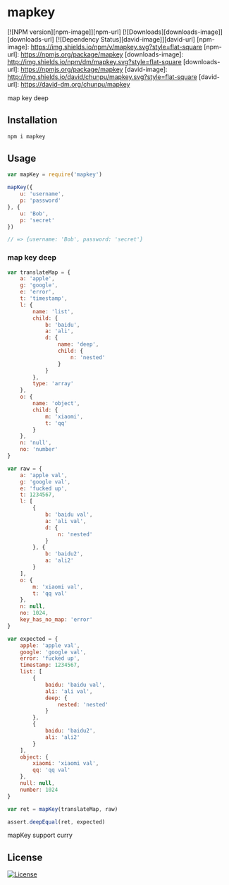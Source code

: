 mapkey
===

[![NPM version][npm-image]][npm-url]
[![Downloads][downloads-image]][downloads-url]
[![Dependency Status][david-image]][david-url]
[npm-image]: https://img.shields.io/npm/v/mapkey.svg?style=flat-square
[npm-url]: https://npmjs.org/package/mapkey
[downloads-image]: http://img.shields.io/npm/dm/mapkey.svg?style=flat-square
[downloads-url]: https://npmjs.org/package/mapkey
[david-image]: http://img.shields.io/david/chunpu/mapkey.svg?style=flat-square
[david-url]: https://david-dm.org/chunpu/mapkey


map key deep

Installation
---

```sh
npm i mapkey
```

Usage
---

```js
var mapKey = require('mapkey')

mapKey({
	u: 'username',
	p: 'password'
}, {
	u: 'Bob',
	p: 'secret'
})

// => {username: 'Bob', password: 'secret'}
```

### map key deep

```js
var translateMap = {
	a: 'apple',
	g: 'google',
	e: 'error',
	t: 'timestamp',
	l: {
		name: 'list',
		child: {
			b: 'baidu',
			a: 'ali',
			d: {
				name: 'deep',
				child: {
					n: 'nested'
				}
			}
		},
		type: 'array'
	},
	o: {
		name: 'object',
		child: {
			m: 'xiaomi',
			t: 'qq'
		}
	},
	n: 'null',
	no: 'number'
}

var raw = {
	a: 'apple val',
	g: 'google val',
	e: 'fucked up',
	t: 1234567,
	l: [
		{
			b: 'baidu val',
			a: 'ali val',
			d: {
				n: 'nested'
			}
		}, {
			b: 'baidu2',
			a: 'ali2'
		}
	],
	o: {
		m: 'xiaomi val',
		t: 'qq val'
	},
	n: null,
	no: 1024,
	key_has_no_map: 'error'
}

var expected = {
	apple: 'apple val',
	google: 'google val',
	error: 'fucked up',
	timestamp: 1234567,
	list: [
		{
			baidu: 'baidu val',
			ali: 'ali val',
			deep: {
				nested: 'nested'
			}
		},
		{
			baidu: 'baidu2',
			ali: 'ali2'
		}
	],
	object: {
		xiaomi: 'xiaomi val',
		qq: 'qq val'
	},
	null: null,
	number: 1024
}

var ret = mapKey(translateMap, raw)

assert.deepEqual(ret, expected)
```

mapKey support curry

License
---

[![License][license-image]][license-url]

[license-image]: http://img.shields.io/npm/l/mapkey.svg?style=flat-square
[license-url]: #
